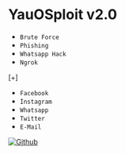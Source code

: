 # YauOSploit v2.0

* `Brute Force   `  
* `Phishing ` 
* `Whatsapp Hack ` 
* `Ngrok  ` 

[+]

* `Facebook ` 
* `İnstagram  `
* `Whatsapp ` 
* `Twitter `  
* `E-Mail  `  


[![Github](https://img.shields.io/badge/Github-NE0--WISE-green?style=for-the-badge&logo=github)](https://github.com/NE0WISE)
